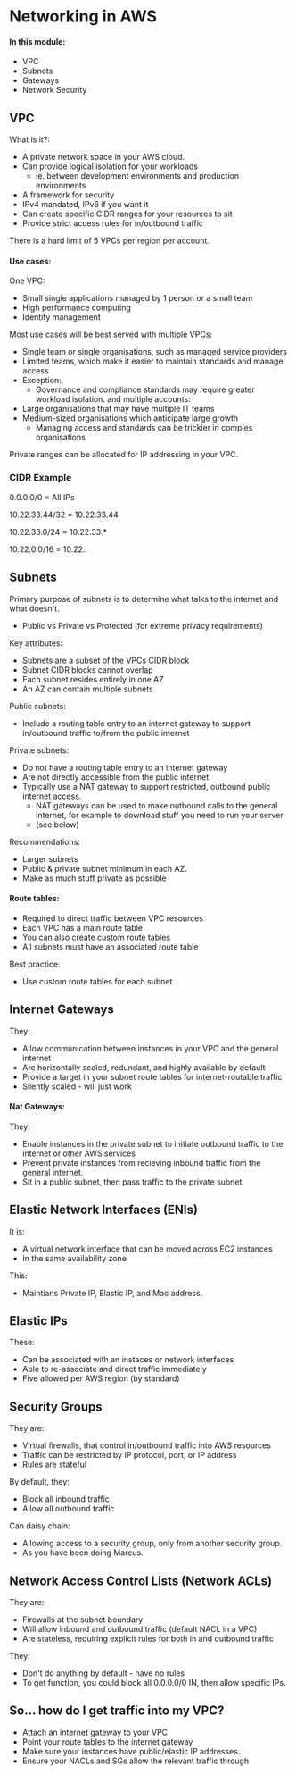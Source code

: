# Networking in AWS

#### In this module: ####
- VPC
- Subnets
- Gateways
- Network Security

## VPC

What is it?:
- A private network space in your AWS cloud.
- Can provide logical isolation for your workloads
  - ie. between development environments and production environments
- A framework for security
- IPv4 mandated, IPv6 if you want it
- Can create specific CIDR ranges for your resources to sit
- Provide strict access rules for in/outbound traffic

There is a hard limit of 5 VPCs per region per account.

#### Use cases: ####
One VPC:
- Small single applications managed by 1 person or a small team
- High performance computing
- Identity management

Most use cases will be best served with multiple VPCs:
- Single team or single organisations, such as managed service providers
- Limited teams, which make it easier to maintain standards and manage access
- Exception:
  - Governance and compliance standards may require greater workload isolation.
and multiple accounts:
- Large organisations that may have multiple IT teams
- Medium-sized organisations which anticipate large growth
  - Managing access and standards can be trickier in comples organisations

Private ranges can be allocated for IP addressing in your VPC.

### CIDR Example

0.0.0.0/0	= All IPs

10.22.33.44/32  = 10.22.33.44

10.22.33.0/24   = 10.22.33.*

10.22.0.0/16    = 10.22.*.*

## Subnets

Primary purpose of subnets is to determine what talks to the internet and what doesn't.
- Public vs Private vs Protected (for extreme privacy requirements)

Key attributes:
- Subnets are a subset of the VPCs CIDR block
- Subnet CIDR blocks cannot overlap
- Each subnet resides entirely in one AZ
- An AZ can contain multiple subnets

Public subnets:
- Include a routing table entry to an internet gateway to support in/outbound traffic to/from the public internet

Private subnets:
- Do not have a routing table entry to an internet gateway
- Are not directly accessible from the public internet
- Typically use a NAT gateway to support restricted, outbound public internet access.
  - NAT gateways can be used to make outbound calls to the general internet, for example to download stuff you need to run your server
  - (see below)

Recommendations:
- Larger subnets
- Public & private subnet minimum in each AZ.
- Make as much stuff private as possible

#### Route tables:
- Required to direct traffic between VPC resources
- Each VPC has a main route table
- You can also create custom route tables
- All subnets must have an associated route table

Best practice:
- Use custom route tables for each subnet

## Internet Gateways

They:
- Allow communication between instances in your VPC and the general internet
- Are horizontally scaled, redundant, and highly available by default
- Provide a target in your subnet route tables for internet-routable traffic
- Silently scaled - will just work

#### Nat Gateways:

They:
- Enable instances in the private subnet to initiate outbound traffic to the internet or other AWS services
- Prevent private instances from recieving inbound traffic from the general internet.
- Sit in a public subnet, then pass traffic to the private subnet

## Elastic Network Interfaces (ENIs)

It is:
- A virtual network interface that can be moved across EC2 instances
- In the same availability zone

This:
- Maintians Private IP, Elastic IP, and Mac address.

## Elastic IPs

These:
- Can be associated with an instaces or network interfaces
- Able to re-associate and direct traffic immediately
- Five allowed per AWS region (by standard)

## Security Groups

They are:
- Virtual firewalls, that control in/outbound traffic into AWS resources
- Traffic can be restricted by IP protocol, port, or IP address
- Rules are stateful

By default, they:
- Block all inbound traffic
- Allow all outbound traffic

Can daisy chain:
- Allowing access to a security group, only from another security group.
- As you have been doing Marcus.

## Network Access Control Lists (Network ACLs)

They are:
- Firewalls at the subnet boundary
- Will allow inbound and outbound traffic (default NACL in a VPC)
- Are stateless, requiring explicit rules for both in and outbound traffic

They:
- Don't do anything by default - have no rules
- To get function, you could block all 0.0.0.0/0 IN, then allow specific IPs.

## So... how do I get traffic into my VPC?

- Attach an internet gateway to your VPC
- Point your route tables to the internet gateway
- Make sure your instances have public/elastic IP addresses
- Ensure your NACLs and SGs allow the relevant traffic through




